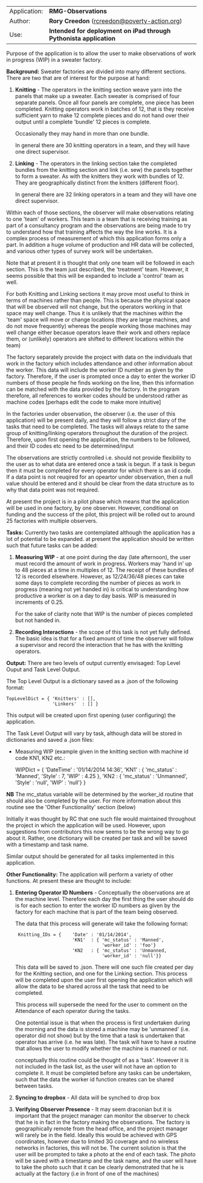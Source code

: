 |     |     |
| --- | --- |
| Application: | **RMG-Observations** |
| Author:      | **Rory Creedon** (rcreedon@poverty-action.org) |
| Use:         | **Intended for deployment on iPad through Pythonista application** |

Purpose of the application is to allow the user to make observations of work in progress (WIP) in a sweater factory.

**Background:** Sweater factories are divided into many different sections. There are two that are of interest for the purpose at hand:

1. **Knitting** - The operators in the knitting section weave yarn into the panels that make up a sweater. Each sweater is comprised of four separate panels. Once all four panels are complete, one piece has been completed. Knitting operators work in batches of 12, that is they receive sufficient yarn to make 12 complete pieces and do not hand over their output until a complete 'bundle' 12 pieces is complete.

    Occasionally they may hand in more than one bundle.
    
    In general there are 30 knitting operators in a team, and they will have one direct supervisor.

2. **Linking** - The operators in the linking section take the completed bundles from the knitting section and link (i.e. sew) the panels together to form a sweater. As with the knitters they work with bundles of 12. They are geographically distinct from the knitters (different floor).

    In general there are 32 linking operators in a team and they will have one direct supervisor.
	
Within each of those sections, the observer will make observations relating to one 'team' of workers. This team is a team that is receiving training as part of a consultancy program and the observations are being made to try to understand how that training affects the way the line works. It is a complex process of measurement of which this application forms only a part. In addition a huge volume of production and HR data will be collected, and various other types of survey work will be undertaken. 

Note that at present it is thought that only one team will be followed in each section. This is the team just described, the 'treatment' team. However, it seems possible that this will be expanded to include a 'control' team as well. 
	
For both Knitting and Linking sections it may prove most useful to think in terms of machines rather than people. This is because the physical space that will be observed will not change, but the operators working in that space may well change. Thus it is unlikely that the machines within the 'team' space will move or change locations (they are large machines, and do not move frequently) whereas the people working those machines may well change either becasue operators leave their work and others replace them, or (unlikely) operators are shifted to different locations within the team)

The factory separately provide the project with data on the individuals that work in the factory which includes attendance and other information about the worker. This data will include the worker ID number as given by the factory. Therefore, if the user is prompted once a day to enter the worker ID numbers of those people he finds working on the line, then this information can be matched with the data provided by the factory. In the program therefore, all references to worker codes should be understood rather as machine codes [perhaps edit the code to make more intuitive]        

In the factories under observation, the observer (i.e. the user of this application) will be present daily, and they will follow a strict diary of the tasks that need to be completed. The tasks will always relate to the same group of knitting/linking operators throughout the duration of the project. Therefore, upon first opening the application, the numbers to be followed, and their ID codes etc need to be determined/input

The observations are strictly controlled i.e. should not provide flexibility to the user as to what data are entered once a task is begun. If a task is begun then it must be completed for every operator for which there is an id code. If a data point is not reuqired for an opeartor under observation, then a null value should be entered and it should be clear from the data structure as to why that data point was not required.

At present the project is in a pilot phase which means that the application will be used in one factory, by one observer. However, conditional on funding and the success of the pilot, this project will be rolled out to around 25 factories with multiple observers. 


**Tasks:** Currently two tasks are contemplated although the application has a lot of potential to be expanded. at present the application should be written such that future tasks can be added:

1. **Measuring WIP** - at one point during the day (late afternoon), the user must record the amount of work in progress. Workers may 'hand in' up to 48 pieces at a time in multiples of 12. The receipt of these bundles of 12 is recorded elsewhere. However, as 12/24/36/48 pieces can take some days to complete recording the number of pieces as work in progress (meaning not yet handed in) is critical to understanding how productive a worker is on a day to day basis. WIP is measured in increments of 0.25.

    For the sake of clarity note that WIP is the number of pieces completed but not handed in.

2. **Recording Interactions** - the scope of this task is not yet fully defined. The basic idea is that for a fixed amount of time the observer will follow a supervisor and record the interaction that he has with the knitting operators. 

**Output:** There are two levels of output currently envisaged: Top Level Ouput and Task Level Output.

The Top Level Output is a dictionary saved as a .json of the following format:

    TopLevelDict = { 'Knitters' : [],
                     'Linkers'  : [] }

This output will be created upon first opening (user configuring) the application.

The Task Level Output will vary by task, although data will be stored in dictionaries and saved a .json files:

* Measuring WIP (example given in the knitting section with machine id code KN1, KN2 etc.:

    WIPDict = { 'DateTime' : '01/14/2014 14:36',
                'KN1'      : { 'mc_status'  : 'Manned',
                               'Style'      : 7,
                               'WIP'        : 4.25 },
                'KN2       : { 'mc_status'  : 'Unmanned',
                               'Style'      : 'null',
                               'WIP'        : 'null'}
              }

**NB** The mc_status variable will be determined by the worker_id routine that should also be completed by the user. For more information about this routine see the 'Other Functionality' section (below)

Initially it was thought by RC that one such file would maintained throughout the project in which the application will be used. However, upon suggestions from contributors this now seems to be the wrong way to go about it. Rather, one dictionary will be created per task and will be saved with a timestamp and task name. 

Similar output should be generated for all tasks implemented in this application.

**Other Functionality:** The application will perform a variety of other functions. At present these are thought to include:

1. **Entering Operator ID Numbers** - Conceptually the observations are at the machine level. Therefore each day the first thing the user should do is for each section to enter the worker ID numbers as given by the factory for each machine that is part of the team being observed.

	The data that this process will generate will take the following format:

		Knitting_IDs = {	'Date' : '01/14/2014',
							'KN1'  : { 'mc_status' : 'Manned',
									   'worker_id' : 'foo'}
							'KN2   : { 'mc_status' : 'Unmanned,
									   'worker_id' : 'null'}}

	This data will be saved to .json. There will one such file created per day for the Knitting section, and one for the Linking section. This process will be completed upon the user first opening the application which will allow the data to be shared across all the task that need to be completed.

	This process will supersede the need for the user to comment on the Attendance of each operator during the tasks.

	One potential issue is that when the process is first undertaken during the morning and the data is stored a machine may be 'unmanned' (i.e. operator did not show) but by the time that a task is undertaken that operator has arrive (i.e. he was late). The task will have to have a routine that allows the user to modify whether the machine is manned or not. 

	conceptually this routine could be thought of as a 'task'. However it is not included in the task list, as the user will not have an option to complete it. It must be completed before any tasks can be undertaken, such that the data the worker id function creates can be shared between tasks. 

2. **Syncing to dropbox** - All data will be synched to drop box

3. **Verifying Observer Presence** - It may seem draconian but it is important that the project manager can monitor the observer to check that he is in fact in the factory making the observations. The factory is geographically remote from the head office, and the project manager will rarely be in the field. Ideally this would be achieved with GPS coordinates, however due to limited 3G coverage and no wireless networks in factories, this will not be. The current solution is that the user will be prompted to take a photo at the end of each task. The photo will be saved with a timestamp and the task name, and the user will have to take the photo such that it can be clearly demonstrated that he is actually at the factory (i.e in front of one of the machines)


